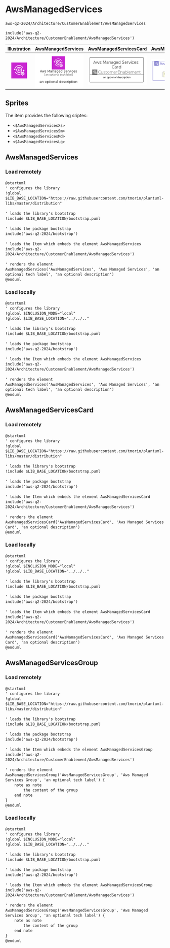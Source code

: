 # AwsManagedServices


```text
aws-q2-2024/Architecture/CustomerEnablement/AwsManagedServices
```

```text
include('aws-q2-2024/Architecture/CustomerEnablement/AwsManagedServices')
```



| Illustration | AwsManagedServices | AwsManagedServicesCard | AwsManagedServicesGroup |
| :---: | :---: | :---: | :---: |
| ![illustration for Illustration](../../../aws-q2-2024/Architecture/CustomerEnablement/AwsManagedServices.png) | ![illustration for AwsManagedServices](../../../aws-q2-2024/Architecture/CustomerEnablement/AwsManagedServices.Local.png) | ![illustration for AwsManagedServicesCard](../../../aws-q2-2024/Architecture/CustomerEnablement/AwsManagedServicesCard.Local.png) | ![illustration for AwsManagedServicesGroup](../../../aws-q2-2024/Architecture/CustomerEnablement/AwsManagedServicesGroup.Local.png) |



## Sprites
The item provides the following sriptes:

- `<$AwsManagedServicesXs>`
- `<$AwsManagedServicesSm>`
- `<$AwsManagedServicesMd>`
- `<$AwsManagedServicesLg>`





## AwsManagedServices

### Load remotely
```plantuml
@startuml
' configures the library
!global $LIB_BASE_LOCATION="https://raw.githubusercontent.com/tmorin/plantuml-libs/master/distribution"

' loads the library's bootstrap
!include $LIB_BASE_LOCATION/bootstrap.puml

' loads the package bootstrap
include('aws-q2-2024/bootstrap')

' loads the Item which embeds the element AwsManagedServices
include('aws-q2-2024/Architecture/CustomerEnablement/AwsManagedServices')

' renders the element
AwsManagedServices('AwsManagedServices', 'Aws Managed Services', 'an optional tech label', 'an optional description')
@enduml
```

### Load locally
```plantuml
@startuml
' configures the library
!global $INCLUSION_MODE="local"
!global $LIB_BASE_LOCATION="../../.."

' loads the library's bootstrap
!include $LIB_BASE_LOCATION/bootstrap.puml

' loads the package bootstrap
include('aws-q2-2024/bootstrap')

' loads the Item which embeds the element AwsManagedServices
include('aws-q2-2024/Architecture/CustomerEnablement/AwsManagedServices')

' renders the element
AwsManagedServices('AwsManagedServices', 'Aws Managed Services', 'an optional tech label', 'an optional description')
@enduml
```

## AwsManagedServicesCard

### Load remotely
```plantuml
@startuml
' configures the library
!global $LIB_BASE_LOCATION="https://raw.githubusercontent.com/tmorin/plantuml-libs/master/distribution"

' loads the library's bootstrap
!include $LIB_BASE_LOCATION/bootstrap.puml

' loads the package bootstrap
include('aws-q2-2024/bootstrap')

' loads the Item which embeds the element AwsManagedServicesCard
include('aws-q2-2024/Architecture/CustomerEnablement/AwsManagedServices')

' renders the element
AwsManagedServicesCard('AwsManagedServicesCard', 'Aws Managed Services Card', 'an optional description')
@enduml
```

### Load locally
```plantuml
@startuml
' configures the library
!global $INCLUSION_MODE="local"
!global $LIB_BASE_LOCATION="../../.."

' loads the library's bootstrap
!include $LIB_BASE_LOCATION/bootstrap.puml

' loads the package bootstrap
include('aws-q2-2024/bootstrap')

' loads the Item which embeds the element AwsManagedServicesCard
include('aws-q2-2024/Architecture/CustomerEnablement/AwsManagedServices')

' renders the element
AwsManagedServicesCard('AwsManagedServicesCard', 'Aws Managed Services Card', 'an optional description')
@enduml
```

## AwsManagedServicesGroup

### Load remotely
```plantuml
@startuml
' configures the library
!global $LIB_BASE_LOCATION="https://raw.githubusercontent.com/tmorin/plantuml-libs/master/distribution"

' loads the library's bootstrap
!include $LIB_BASE_LOCATION/bootstrap.puml

' loads the package bootstrap
include('aws-q2-2024/bootstrap')

' loads the Item which embeds the element AwsManagedServicesGroup
include('aws-q2-2024/Architecture/CustomerEnablement/AwsManagedServices')

' renders the element
AwsManagedServicesGroup('AwsManagedServicesGroup', 'Aws Managed Services Group', 'an optional tech label') {
    note as note
        the content of the group
    end note
}
@enduml
```

### Load locally
```plantuml
@startuml
' configures the library
!global $INCLUSION_MODE="local"
!global $LIB_BASE_LOCATION="../../.."

' loads the library's bootstrap
!include $LIB_BASE_LOCATION/bootstrap.puml

' loads the package bootstrap
include('aws-q2-2024/bootstrap')

' loads the Item which embeds the element AwsManagedServicesGroup
include('aws-q2-2024/Architecture/CustomerEnablement/AwsManagedServices')

' renders the element
AwsManagedServicesGroup('AwsManagedServicesGroup', 'Aws Managed Services Group', 'an optional tech label') {
    note as note
        the content of the group
    end note
}
@enduml
```

